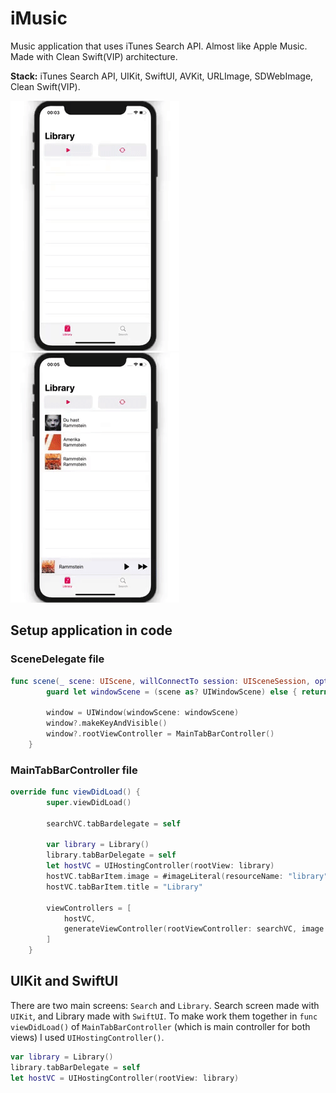 # iMusic

Music application that uses iTunes Search API. Almost like Apple Music. Made with Clean Swift(VIP) architecture.

**Stack:** iTunes Search API, UIKit, SwiftUI, AVKit, URLImage, SDWebImage, Clean Swift(VIP).

![Demo](https://github.com/bgoncharov/iMusic/blob/master/img/demo1.gif)
![Demo](https://github.com/bgoncharov/iMusic/blob/master/img/demo2.gif)

## Setup application in code

### SceneDelegate file

```swift
func scene(_ scene: UIScene, willConnectTo session: UISceneSession, options connectionOptions: UIScene.ConnectionOptions) {
        guard let windowScene = (scene as? UIWindowScene) else { return }
        
        window = UIWindow(windowScene: windowScene)
        window?.makeKeyAndVisible()
        window?.rootViewController = MainTabBarController()
    }
```
### MainTabBarController file

```swift
override func viewDidLoad() {
        super.viewDidLoad()
        
        searchVC.tabBardelegate = self
        
        var library = Library()
        library.tabBarDelegate = self
        let hostVC = UIHostingController(rootView: library)
        hostVC.tabBarItem.image = #imageLiteral(resourceName: "library")
        hostVC.tabBarItem.title = "Library"

        viewControllers = [
            hostVC, 
            generateViewController(rootViewController: searchVC, image: "magnifyingglass", title: "Search")
        ]
    }
 ```
 
## UIKit and SwiftUI

There are two main screens: `Search` and `Library`. Search screen made with `UIKit`, and Library made with `SwiftUI`. To make work them together in `func viewDidLoad()` of `MainTabBarController` (which is main controller for both views) I used `UIHostingController()`.

```swift
var library = Library()
library.tabBarDelegate = self
let hostVC = UIHostingController(rootView: library)
```
